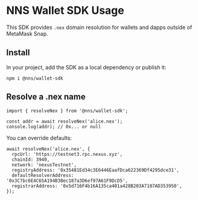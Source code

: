 # NNS Wallet SDK Usage

This SDK provides `.nex` domain resolution for wallets and dapps outside of MetaMask Snap.

## Install

In your project, add the SDK as a local dependency or publish it:

```
npm i @nns/wallet-sdk
```

## Resolve a .nex name

```
import { resolveNex } from '@nns/wallet-sdk';

const addr = await resolveNex('alice.nex');
console.log(addr); // 0x... or null
```

You can override defaults:

```
await resolveNex('alice.nex', {
  rpcUrl: 'https://testnet3.rpc.nexus.xyz',
  chainId: 3940,
  network: 'nexusTestnet',
  registryAddress: '0x35481Ed34c3E6446EaafDca622369Df4295dce31',
  defaultResolverAddress: '0x3C7bc6E4C65A194B3Bec187a3D6ef97A61F9DcD5',
  registrarAddress: '0x5d716F4b16A135ca401a428B203A7107AD353950',
});
```